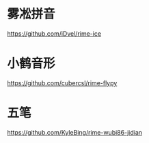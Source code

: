 # 雾凇拼音
https://github.com/iDvel/rime-ice
# 小鹤音形
https://github.com/cubercsl/rime-flypy
# 五笔
https://github.com/KyleBing/rime-wubi86-jidian
